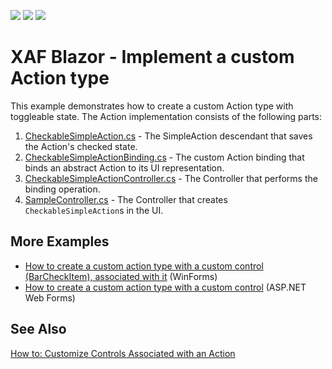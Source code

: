 <!-- default badges list -->
![](https://img.shields.io/endpoint?url=https://codecentral.devexpress.com/api/v1/VersionRange/511874854/23.1.5%2B)
[![](https://img.shields.io/badge/Open_in_DevExpress_Support_Center-FF7200?style=flat-square&logo=DevExpress&logoColor=white)](https://supportcenter.devexpress.com/ticket/details/T1101292)
[![](https://img.shields.io/badge/📖_How_to_use_DevExpress_Examples-e9f6fc?style=flat-square)](https://docs.devexpress.com/GeneralInformation/403183)
<!-- default badges end -->

# XAF Blazor - Implement a custom Action type
This example demonstrates how to create a custom Action type with toggleable state. The Action implementation consists of the following parts:

1. [CheckableSimpleAction.cs](./CS/CustomActionType.Blazor.Server/CheckableSimpleAction.cs) - The SimpleAction descendant that saves the Action's checked state.
2. [CheckableSimpleActionBinding.cs](./CS/CustomActionType.Blazor.Server/CheckableSimpleActionBinding.cs) - The custom Action binding that binds an abstract Action to its UI representation.
3. [CheckableSimpleActionController.cs](./CS/CustomActionType.Blazor.Server/Controllers/CheckableSimpleActionController.cs) - The Controller that performs the binding operation.
4. [SampleController.cs](./CS/CustomActionType.Blazor.Server/Controllers/SampleController.cs) - The Controller that creates `CheckableSimpleAction`s in the UI.

## More Examples
* [How to create a custom action type with a custom control (BarCheckItem), associated with it](https://github.com/DevExpress-Examples/XAF_how-to-create-a-custom-action-type-with-a-custom-control-barcheckitem-associated-with-it-e1977) (WinForms)
* [How to create a custom action type with a custom control](https://github.com/DevExpress-Examples/XAF_how-to-create-a-custom-action-with-a-custom-control-in-xaf-aspnet-application-e4357) (ASP.NET Web Forms)

## See Also
[How to: Customize Controls Associated with an Action](https://docs.devexpress.com/eXpressAppFramework/113183/ui-construction/controllers-and-actions/actions/how-to-customize-action-controls)
